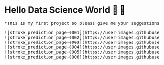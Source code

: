 # Hello Data Science World :tada: :confetti_ball:
<pre>
*This is my first project so please give me your suggestions. This is very important for me to improve myself* :blush:
<pre>
![stroke_prediction_page-0001](https://user-images.githubusercontent.com/79712981/187963973-13e796f9-2adc-4511-9e0c-0aa3a7d8a502.jpg)
![stroke_prediction_page-0002](https://user-images.githubusercontent.com/79712981/187964001-77ba9867-4e77-4ade-91be-a5f5dc73c8c7.jpg)
![stroke_prediction_page-0003](https://user-images.githubusercontent.com/79712981/187964017-7f9a1619-a7dd-4ccf-a44d-51e1d0618038.jpg)
![stroke_prediction_page-0004](https://user-images.githubusercontent.com/79712981/187964029-9faba720-cbb1-4615-b662-6c5f57cd3d0b.jpg)
![stroke_prediction_page-0005](https://user-images.githubusercontent.com/79712981/187964038-e19e58d4-6d2b-4597-bfa9-3572740564e3.jpg)
![stroke_prediction_page-0006](https://user-images.githubusercontent.com/79712981/187964056-7ecc8294-41c7-482f-a356-e28906770e09.jpg)
